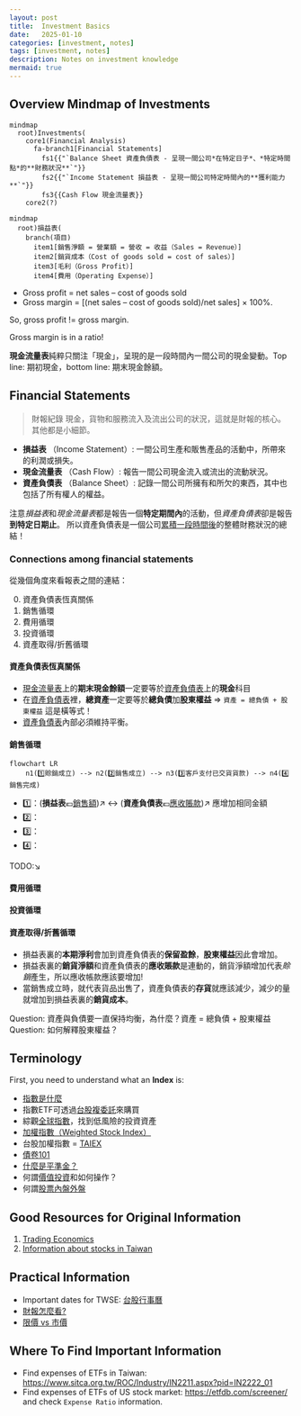 ```yaml
---
layout: post
title:  Investment Basics
date:   2025-01-10
categories: [investment, notes]
tags: [investment, notes]
description: Notes on investment knowledge
mermaid: true
---
```


## Overview Mindmap of Investments

```mermaid
mindmap
  root)Investments(
    core1(Financial Analysis)
      fa-branch1[Financial Statements]
        fs1{{"`Balance Sheet 資產負債表 - 呈現一間公司*在特定日子*、*特定時間點*的**財務狀況**`"}}
        fs2{{"`Income Statement 損益表 - 呈現一間公司特定時間內的**獲利能力**`"}}
        fs3{{Cash Flow 現金流量表}}
    core2(?)
```

```mermaid
mindmap
  root)損益表(
    branch(項目)
      item1[銷售淨額 = 營業額 = 營收 = 收益（Sales = Revenue）]
      item2[銷貨成本（Cost of goods sold = cost of sales）]
      item3[毛利（Gross Profit）]
      item4[費用（Operating Expense）]
```

- Gross profit = net sales – cost of goods sold
- Gross margin = [(net sales – cost of goods sold)/net sales] × 100%.

So, gross profit != gross margin.

Gross margin is in a ratio!

**現金流量表**純粹只關注「現金」，呈現的是一段時間內一間公司的現金變動。Top line: 期初現金，bottom line: 期末現金餘額。


## Financial Statements

> 財報紀錄 現金，貨物和服務流入及流出公司的狀況，這就是財報的核心。其他都是小細節。

- **損益表** （Income Statement）: 一間公司生產和販售產品的活動中，所帶來的利潤或損失。
- **現金流量表** （Cash Flow）: 報告一間公司現金流入或流出的流動狀況。
- **資產負債表** （Balance Sheet）: 記錄一間公司所擁有和所欠的東西，其中也包括了所有權人的權益。

注意*損益表*和*現金流量表*都是報告一個**特定期間內**的活動，但*資產負債表*卻是報告**到特定日期止**。
所以資產負債表是一個公司<ins>累積一段時間後</ins>的整體財務狀況的總結！


### Connections among financial statements

從幾個角度來看報表之間的連結：

0. 資產負債表恆真關係
1. 銷售循環
2. 費用循環
3. 投資循環
4. 資產取得/折舊循環

#### 資產負債表恆真關係

- <ins>現金流量表</ins>上的**期末現金餘額**一定要等於<ins>資產負債表</ins>上的**現金**科目
- 在<ins>資產負債表</ins>裡，**總資產**一定要等於**總負債**加**股東權益** => `資產 = 總負債 + 股東權益` 這是橫等式！
- <ins>資產負債表</ins>內部必須維持平衡。

#### 銷售循環

```mermaid
flowchart LR
    n1(1️⃣賒銷成立) --> n2(2️⃣銷售成立) --> n3(3️⃣客戶支付已交貨貨款) --> n4(4️⃣銷售完成)
```

- 1️⃣：(**損益表**💶<ins>銷售額</ins>)↗️ ↔️ (**資產負債表**💶<ins>應收賬款</ins>)↗️ 應增加相同金額
- 2️⃣：
- 3️⃣：
- 4️⃣：

TODO:↘️


#### 費用循環
#### 投資循環
#### 資產取得/折舊循環


- 損益表裏的**本期淨利**會加到資產負債表的**保留盈餘**，**股東權益**因此會增加。
- 損益表裏的**銷貨淨額**和資產負債表的**應收賬款**是連動的，銷貨淨額增加代表*賒銷*產生，所以應收帳款應該要增加!
- 當銷售成立時，就代表貨品出售了，資產負債表的**存貨**就應該減少，減少的量就增加到損益表裏的**銷貨成本**。

Question: 資產與負債要一直保持均衡，為什麼？資產 = 總負債 + 股東權益
Question: 如何解釋股東權益？


## Terminology

First, you need to understand what an **Index** is:

- [指數是什麼][index]
- 指數ETF可透過[台股複委託][sub-brokerage]來購買
- 綜觀[全球指數][global-index]，找到低風險的投資資產
- [加權指數（Weighted Stock Index）][wsi]
- 台股加權指數 = [TAIEX][taiex]
- [債卷101][bonds]
- [什麼是平準金？][balance]
- 何謂[價值投資][value-investment]和如何操作？
- 何謂[股票內盤外盤][in-out]


## Good Resources for Original Information

1. [Trading Economics][tradingeconomics]
2. [Information about stocks in Taiwan][goodinfo]


## Practical Information

- Important dates for TWSE: [台股行事曆][agenda]
- [財報怎麼看?][f-statements]
- [限價 vs 市價][limited-market]


## Where To Find Important Information

- Find expenses of ETFs in Taiwan: https://www.sitca.org.tw/ROC/Industry/IN2211.aspx?pid=IN2222_01
- Find expenses of ETFs of US stock market: https://etfdb.com/screener/ and check `Expense Ratio` information.


[index]: https://rich01.com/what-is-index-0/
[global-index]: https://rich01.com/global-important-index-review/
[sub-brokerage]: https://rich01.com/what-sub-brokerage/
[wsi]: https://rich01.com/blog-pos-19/
[taiex]: https://en.wikipedia.org/wiki/TAIEX
[bonds]: https://rich01.com/what-is-bonds/
[tradingeconomics]: https://tradingeconomics.com/
[goodinfo]: https://goodinfo.tw/tw/index.asp
[agenda]: https://rich01.com/invest-schedule/
[f-statements]: https://rich01.com/read-financial-statements/?
[limited-market]: https://rich01.com/rod-ioc-fok-aon-01/
[balance]: https://rich01.com/fund-dividend-balance/
[value-investment]: https://rich01.com/what-is-value-investing/
[in-out]: https://rich01.com/sell-buy-in-out-ratio/
